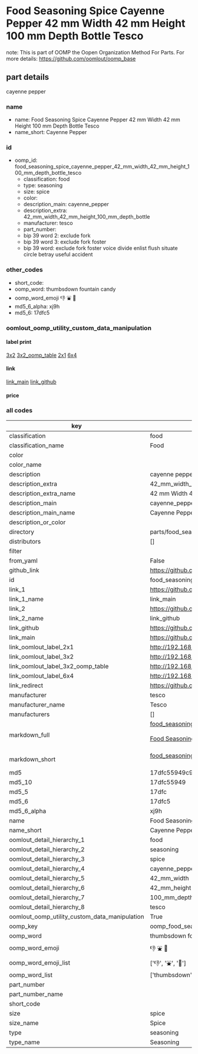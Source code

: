 # Food Seasoning Spice Cayenne Pepper 42 mm Width 42 mm Height 100 mm Depth Bottle Tesco  

note: This is part of OOMP the Oopen Organization Method For Parts. For more details: https://github.com/oomlout/oomp_base

##  part details
  



cayenne pepper



### name
* name: Food Seasoning Spice Cayenne Pepper 42 mm Width 42 mm Height 100 mm Depth Bottle Tesco
* name_short: Cayenne Pepper
### id
* oomp_id: food_seasoning_spice_cayenne_pepper_42_mm_width_42_mm_height_100_mm_depth_bottle_tesco
  * classification: food
  * type: seasoning
  * size: spice
  * color: 
  * description_main: cayenne_pepper
  * description_extra: 42_mm_width_42_mm_height_100_mm_depth_bottle
  * manufacturer: tesco
  * part_number: 
  * bip 39 word 2: exclude fork
  * bip 39 word 3: exclude fork foster
  * bip 39 word: exclude fork foster voice divide enlist flush situate circle betray useful accident

### other_codes
* short_code: 
* oomp_word: thumbsdown fountain candy
* oomp_word_emoji :thumbsdown: :fountain: :candy:
* md5_6_alpha: xj9h
* md5_6: 17dfc5






### oomlout_oomp_utility_custom_data_manipulation
#### label print
[3x2](http://192.168.1.245:1112/?label=oomp%20xj9h)
[3x2_oomp_table](http://192.168.1.108:1112/?label=oomp%20xj9h)
[2x1](http://192.168.1.242:1112/?label=oomp%20xj9h)
[6x4](http://192.168.1.55:1112/?label=oomp%20xj9h)    

#### link

[link_main](https://github.com/oomlout/oomlout_oomp_version_1_messy/tree/main/parts/food_seasoning_spice_cayenne_pepper_42_mm_width_42_mm_height_100_mm_depth_bottle_tesco) [link_github](https://github.com/oomlout/oomlout_oomp_version_1_messy/tree/main/parts/food_seasoning_spice_cayenne_pepper_42_mm_width_42_mm_height_100_mm_depth_bottle_tesco)                             

#### price







### all codes 
| key | value |  
| --- | --- |  
| classification | food |  
| classification_name | Food |  
| color |  |  
| color_name |  |  
| description | cayenne pepper |  
| description_extra | 42_mm_width_42_mm_height_100_mm_depth_bottle |  
| description_extra_name | 42 mm Width 42 mm Height 100 mm Depth Bottle |  
| description_main | cayenne_pepper |  
| description_main_name | Cayenne Pepper |  
| description_or_color |   |  
| directory | parts/food_seasoning_spice_cayenne_pepper_42_mm_width_42_mm_height_100_mm_depth_bottle_tesco |  
| distributors | [] |  
| filter |  |  
| from_yaml | False |  
| github_link | https://github.com/oomlout/oomlout_oomp_part_src/tree/main/parts/food_seasoning_spice_cayenne_pepper_42_mm_width_42_mm_height_100_mm_depth_bottle_tesco |  
| id | food_seasoning_spice_cayenne_pepper_42_mm_width_42_mm_height_100_mm_depth_bottle_tesco |  
| link_1 | https://github.com/oomlout/oomlout_oomp_version_1_messy/tree/main/parts/food_seasoning_spice_cayenne_pepper_42_mm_width_42_mm_height_100_mm_depth_bottle_tesco |  
| link_1_name | link_main |  
| link_2 | https://github.com/oomlout/oomlout_oomp_version_1_messy/tree/main/parts/food_seasoning_spice_cayenne_pepper_42_mm_width_42_mm_height_100_mm_depth_bottle_tesco |  
| link_2_name | link_github |  
| link_github | https://github.com/oomlout/oomlout_oomp_version_1_messy/tree/main/parts/food_seasoning_spice_cayenne_pepper_42_mm_width_42_mm_height_100_mm_depth_bottle_tesco |  
| link_main | https://github.com/oomlout/oomlout_oomp_version_1_messy/tree/main/parts/food_seasoning_spice_cayenne_pepper_42_mm_width_42_mm_height_100_mm_depth_bottle_tesco |  
| link_oomlout_label_2x1 | http://192.168.1.242:1112/?label=oomp%20xj9h |  
| link_oomlout_label_3x2 | http://192.168.1.245:1112/?label=oomp%20xj9h |  
| link_oomlout_label_3x2_oomp_table | http://192.168.1.108:1112/?label=oomp%20xj9h |  
| link_oomlout_label_6x4 | http://192.168.1.55:1112/?label=oomp%20xj9h |  
| link_redirect | https://github.com/oomlout/oomlout_oomp_version_1_messy/tree/main/parts/food_seasoning_spice_cayenne_pepper_42_mm_width_42_mm_height_100_mm_depth_bottle_tesco |  
| manufacturer | tesco |  
| manufacturer_name | Tesco |  
| manufacturers | [] |  
| markdown_full | [food_seasoning_spice_cayenne_pepper_42_mm_width_42_mm_height_100_mm_depth_bottle_tesco](none)<br>[](none)<br>[Food Seasoning Spice Cayenne Pepper 42 Mm Width 42 Mm Height 100 Mm Depth Bottle Tesco](none)<br><br> |  
| markdown_short | [food_seasoning_spice_cayenne_pepper_42_mm_width_42_mm_height_100_mm_depth_bottle_tesco](none)<br><br> |  
| md5 | 17dfc55949c9ab392b1fff56b816da77 |  
| md5_10 | 17dfc55949 |  
| md5_5 | 17dfc |  
| md5_6 | 17dfc5 |  
| md5_6_alpha | xj9h |  
| name | Food Seasoning Spice Cayenne Pepper 42 mm Width 42 mm Height 100 mm Depth Bottle Tesco |  
| name_short | Cayenne Pepper |  
| oomlout_detail_hierarchy_1 | food |  
| oomlout_detail_hierarchy_2 | seasoning |  
| oomlout_detail_hierarchy_3 | spice |  
| oomlout_detail_hierarchy_4 | cayenne_pepper |  
| oomlout_detail_hierarchy_5 | 42_mm_width |  
| oomlout_detail_hierarchy_6 | 42_mm_height |  
| oomlout_detail_hierarchy_7 | 100_mm_depth |  
| oomlout_detail_hierarchy_8 | tesco |  
| oomlout_oomp_utility_custom_data_manipulation | True |  
| oomp_key | oomp_food_seasoning_spice_cayenne_pepper_42_mm_width_42_mm_height_100_mm_depth_bottle_tesco |  
| oomp_word | thumbsdown fountain candy |  
| oomp_word_emoji | :thumbsdown: :fountain: :candy: |  
| oomp_word_emoji_list | [':thumbsdown:', ':fountain:', ':candy:'] |  
| oomp_word_list | ['thumbsdown', 'fountain', 'candy'] |  
| part_number |  |  
| part_number_name |  |  
| short_code |  |  
| size | spice |  
| size_name | Spice |  
| type | seasoning |  
| type_name | Seasoning |  
